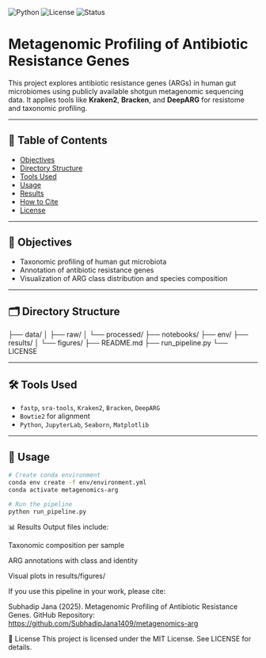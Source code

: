 ![Python](https://img.shields.io/badge/Python-3.10-blue?logo=python)
![License](https://img.shields.io/badge/License-MIT-green.svg)
![Status](https://img.shields.io/badge/Project-Active-brightgreen)

# Metagenomic Profiling of Antibiotic Resistance Genes

This project explores antibiotic resistance genes (ARGs) in human gut microbiomes using publicly available shotgun metagenomic sequencing data. It applies tools like **Kraken2**, **Bracken**, and **DeepARG** for resistome and taxonomic profiling.

---

## 📑 Table of Contents

- [Objectives](#objectives)
- [Directory Structure](#directory-structure)
- [Tools Used](#tools-used)
- [Usage](#usage)
- [Results](#results)
- [How to Cite](#how-to-cite)
- [License](#license)

---

## 🎯 Objectives

- Taxonomic profiling of human gut microbiota
- Annotation of antibiotic resistance genes
- Visualization of ARG class distribution and species composition

---

## 🗂️ Directory Structure

├── data/
│ ├── raw/
│ └── processed/
├── notebooks/
├── env/
├── results/
│ └── figures/
├── README.md
├── run_pipeline.py
└── LICENSE

---

## 🛠️ Tools Used

- `fastp`, `sra-tools`, `Kraken2`, `Bracken`, `DeepARG`
- `Bowtie2` for alignment
- `Python`, `JupyterLab`, `Seaborn`, `Matplotlib`

---

## 🚀 Usage

```bash
# Create conda environment
conda env create -f env/environment.yml
conda activate metagenomics-arg

# Run the pipeline
python run_pipeline.py
```

📊 Results
Output files include:

Taxonomic composition per sample

ARG annotations with class and identity

Visual plots in results/figures/

If you use this pipeline in your work, please cite:

Subhadip Jana (2025).
Metagenomic Profiling of Antibiotic Resistance Genes.
GitHub Repository: https://github.com/SubhadipJana1409/metagenomics-arg


🪪 License
This project is licensed under the MIT License. See LICENSE for details.